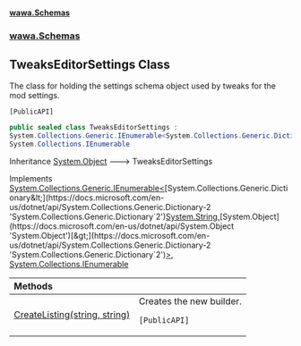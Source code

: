 #### [wawa.Schemas](index.md 'index')
### [wawa.Schemas](wawa.Schemas.md 'wawa.Schemas')

## TweaksEditorSettings Class

The class for holding the settings schema object used by tweaks for the mod settings.<p/>`[PublicAPI]`

```csharp
public sealed class TweaksEditorSettings :
System.Collections.Generic.IEnumerable<System.Collections.Generic.Dictionary<string, object>>,
System.Collections.IEnumerable
```

Inheritance [System.Object](https://docs.microsoft.com/en-us/dotnet/api/System.Object 'System.Object') &#129106; TweaksEditorSettings

Implements [System.Collections.Generic.IEnumerable&lt;](https://docs.microsoft.com/en-us/dotnet/api/System.Collections.Generic.IEnumerable-1 'System.Collections.Generic.IEnumerable`1')[System.Collections.Generic.Dictionary&lt;](https://docs.microsoft.com/en-us/dotnet/api/System.Collections.Generic.Dictionary-2 'System.Collections.Generic.Dictionary`2')[System.String](https://docs.microsoft.com/en-us/dotnet/api/System.String 'System.String')[,](https://docs.microsoft.com/en-us/dotnet/api/System.Collections.Generic.Dictionary-2 'System.Collections.Generic.Dictionary`2')[System.Object](https://docs.microsoft.com/en-us/dotnet/api/System.Object 'System.Object')[&gt;](https://docs.microsoft.com/en-us/dotnet/api/System.Collections.Generic.Dictionary-2 'System.Collections.Generic.Dictionary`2')[&gt;](https://docs.microsoft.com/en-us/dotnet/api/System.Collections.Generic.IEnumerable-1 'System.Collections.Generic.IEnumerable`1'), [System.Collections.IEnumerable](https://docs.microsoft.com/en-us/dotnet/api/System.Collections.IEnumerable 'System.Collections.IEnumerable')

| Methods | |
| :--- | :--- |
| [CreateListing(string, string)](TweaksEditorSettings.CreateListing(string,string).md 'wawa.Schemas.TweaksEditorSettings.CreateListing(string, string)') | Creates the new builder.<p/>`[PublicAPI]` |
